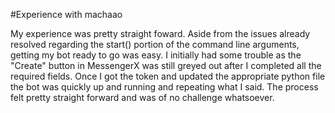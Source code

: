 #Experience with machaao

My experience was pretty straight foward. Aside from the issues already resolved regarding the start() portion of the command line arguments, getting my bot ready to go was easy. I initially had some trouble as the "Create" button in MessengerX was still greyed out after I completed all the required fields. Once I got the token and updated the appropriate python file the bot was quickly up and running and repeating what I said. The process felt pretty straight forward and was of no challenge whatsoever.
